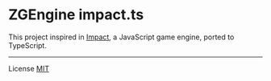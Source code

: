 # ZGEngine impact.ts
This project inspired in [Impact](https://github.com/phoboslab/Impact), a JavaScript game engine, ported to TypeScript.




---
License [MIT](./LICENSE)

